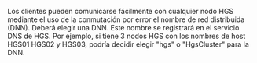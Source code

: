 Los clientes pueden comunicarse fácilmente con cualquier nodo HGS mediante el uso de la conmutación por error el nombre de red distribuida (DNN). Deberá elegir una DNN. Este nombre se registrará en el servicio DNS de HGS. Por ejemplo, si tiene 3 nodos HGS con los nombres de host HGS01 HGS02 y HGS03, podría decidir elegir "hgs" o "HgsCluster" para la DNN. 


<!-- Appears in guarded-fabric-initialize-hgs-ad-mode-default.md and guarded-fabric-initialize-hgs-tpm-mode-default.md
-->
